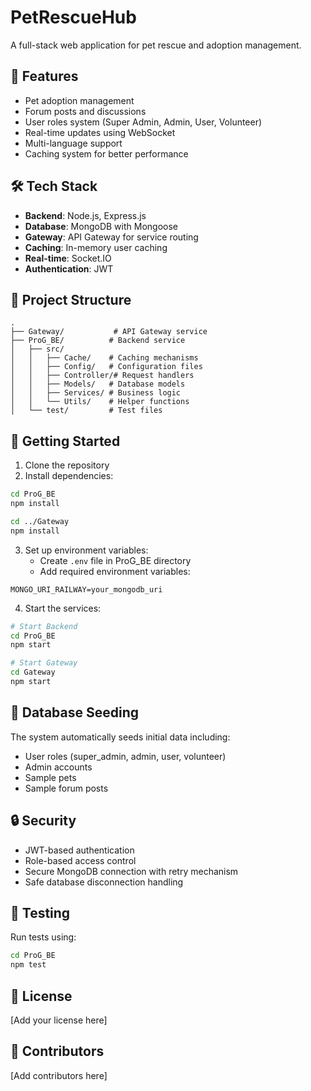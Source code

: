 # PetRescueHub

A full-stack web application for pet rescue and adoption management.

## 🌟 Features

- Pet adoption management
- Forum posts and discussions
- User roles system (Super Admin, Admin, User, Volunteer)
- Real-time updates using WebSocket
- Multi-language support
- Caching system for better performance

## 🛠️ Tech Stack

- **Backend**: Node.js, Express.js
- **Database**: MongoDB with Mongoose
- **Gateway**: API Gateway for service routing
- **Caching**: In-memory user caching
- **Real-time**: Socket.IO
- **Authentication**: JWT

## 📁 Project Structure

```
.
├── Gateway/           # API Gateway service
├── ProG_BE/          # Backend service
│   ├── src/
│   │   ├── Cache/    # Caching mechanisms
│   │   ├── Config/   # Configuration files
│   │   ├── Controller/# Request handlers
│   │   ├── Models/   # Database models
│   │   ├── Services/ # Business logic
│   │   └── Utils/    # Helper functions
│   └── test/         # Test files
```

## 🚀 Getting Started

1. Clone the repository
2. Install dependencies:
```bash
cd ProG_BE
npm install

cd ../Gateway
npm install
```

3. Set up environment variables:
   - Create `.env` file in ProG_BE directory
   - Add required environment variables:
```env
MONGO_URI_RAILWAY=your_mongodb_uri
```

4. Start the services:
```bash
# Start Backend
cd ProG_BE
npm start

# Start Gateway
cd Gateway
npm start
```

## 💾 Database Seeding

The system automatically seeds initial data including:
- User roles (super_admin, admin, user, volunteer)
- Admin accounts
- Sample pets
- Sample forum posts

## 🔒 Security

- JWT-based authentication
- Role-based access control
- Secure MongoDB connection with retry mechanism
- Safe database disconnection handling

## 🧪 Testing

Run tests using:
```bash
cd ProG_BE
npm test
```

## 📝 License

[Add your license here]

## 👥 Contributors

[Add contributors here]